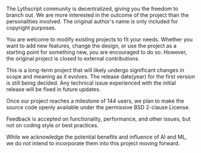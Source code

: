 The Lythscript community is decentralized, giving you the freedom to branch out. 
We are more interested in the outcome of the project than the personalities involved.
The original author's name is only included for copyright purposes.

You are welcome to modify existing projects to fit your needs.
Whether you want to add new features, change the design, 
or use the project as a starting point for something new, 
you are encouraged to do so. However, the original project is
closed to external contributions. 

This is a long-term project that will likely undergo significant 
changes in scope and meaning as it evolves. The release date(year) for the first version is still being decided. 
Any technical issue experienced with the initial release will 
be fixed in future updates.

Once our project reaches a milestone of 144 users, we plan to 
make the source code openly available under the permissive BSD 
2-clause License.

Feedback is accepted on functionality, performance, and other issues, 
but not on coding style or best practices.

While we acknowledge the potential benefits and influence of AI and ML,
we do not intend to incorporate them into this project moving forward.

